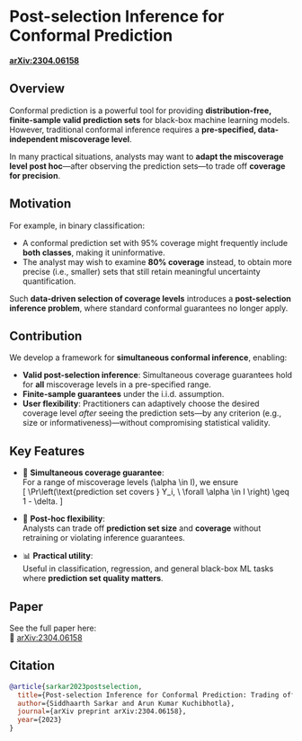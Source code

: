 # Post-selection Inference for Conformal Prediction  
**[arXiv:2304.06158](https://arxiv.org/abs/2304.06158)**  

## Overview

Conformal prediction is a powerful tool for providing **distribution-free, finite-sample valid prediction sets** for black-box machine learning models. However, traditional conformal inference requires a **pre-specified, data-independent miscoverage level**.

In many practical situations, analysts may want to **adapt the miscoverage level post hoc**—after observing the prediction sets—to trade off **coverage for precision**.

## Motivation

For example, in binary classification:
- A conformal prediction set with 95% coverage might frequently include **both classes**, making it uninformative.
- The analyst may wish to examine **80% coverage** instead, to obtain more precise (i.e., smaller) sets that still retain meaningful uncertainty quantification.

Such **data-driven selection of coverage levels** introduces a **post-selection inference problem**, where standard conformal guarantees no longer apply.

## Contribution

We develop a framework for **simultaneous conformal inference**, enabling:
- **Valid post-selection inference**: Simultaneous coverage guarantees hold for **all** miscoverage levels in a pre-specified range.
- **Finite-sample guarantees** under the i.i.d. assumption.
- **User flexibility**: Practitioners can adaptively choose the desired coverage level *after* seeing the prediction sets—by any criterion (e.g., size or informativeness)—without compromising statistical validity.

## Key Features

- 📏 **Simultaneous coverage guarantee**:  
  For a range of miscoverage levels \(\alpha \in I\), we ensure  
  \[
  \Pr\left(\text{prediction set covers } Y_i, \ \forall \alpha \in I \right) \geq 1 - \delta.
  \]

- 🔄 **Post-hoc flexibility**:  
  Analysts can trade off **prediction set size** and **coverage** without retraining or violating inference guarantees.

- 📊 **Practical utility**:  
  Useful in classification, regression, and general black-box ML tasks where **prediction set quality matters**.

## Paper

See the full paper here:  
📄 [arXiv:2304.06158](https://arxiv.org/abs/2304.06158)

## Citation

```bibtex
@article{sarkar2023postselection,
  title={Post-selection Inference for Conformal Prediction: Trading off Coverage for Precision},
  author={Siddhaarth Sarkar and Arun Kumar Kuchibhotla},
  journal={arXiv preprint arXiv:2304.06158},
  year={2023}
}
